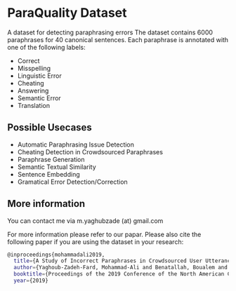 # ParaQuality Dataset
A dataset for detecting paraphrasing errors
The dataset contains 6000 paraphrases for 40 canonical sentences. Each paraphrase is annotated with one of the following labels:
- Correct
- Misspelling
- Linguistic Error
- Cheating
- Answering
- Semantic Error
- Translation

## Possible Usecases
- Automatic Paraphrasing Issue Detection
- Cheating Detection in Crowdsourced Paraphrases
- Paraphrase Generation
- Semantic Textual Similarity
- Sentence Embedding
- Gramatical Error Detection/Correction


## More information
You can contact me via m.yaghubzade (at) gmail.com

For more information please refer to our papar. Please also cite the following paper if you are using the dataset in your research:

```sh
@inproceedings{mohammadali2019,
  title={A Study of Incorrect Paraphrases in Crowdsourced User Utterances},
  author={Yaghoub-Zadeh-Fard, Mohammad-Ali and Benatallah, Boualem and Chai Barush, Moshe and Zamanirad, Shayan},
  booktitle={Proceedings of the 2019 Conference of the North American Chapter of the Association for Computational Linguistics: Human     Language Technologies},
  year={2019}
```
